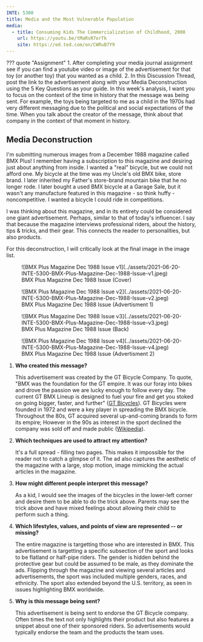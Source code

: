 ```yaml
---
INTE: 5300
title: Media and the Most Vulnerable Population
media:
  - title: Consuming Kids The Commercialization of Childhood, 2008
    url: https://youtu.be/tMaRsR7orTk
    site: https://ed.ted.com/on/CWRuB7Y9
---
```


??? quote "Assignment"
    1. After completing your media journal assignment see if you can find a youtube video or image of the advertisement for that toy (or another toy) that you wanted as a child.
    2. In this Discussion Thread, post the link to the advertisement along with your Media Deconstruction using the 5 Key Questions as your guide. In this week's analysis, I want you to focus on the context of the time in history that the message was being sent. For example, the toys being targeted to me as a child in the 1970s had very different messaging due to the political and social expectations of the time. When you talk about the creator of the message, think about that company in the context of that moment in history.

## Media Deconstruction

I'm submitting numerous images from a December 1988 magazine called BMX Plus! I remember having a subscription to this magazine and desiring just about anything from inside. I wanted a "real" bicycle, but we could not afford one. My bicycle at the time was my Uncle's old BMX bike, store brand. I later inherited my Father's store-brand mountain bike that he no longer rode. I later bought a used BMX bicycle at a Garage Sale, but it wasn't any manufacture featured in this magazine - so think huffy - noncompetitive. I wanted a bicycle I could ride in competitions.

I was thinking about this magazine, and in its entirety could be considered one giant advertisement. Perhaps, similar to that of today's influencer. I say that because the magazine interviews professional riders, about the history, tips & tricks, and their gear. This connects the reader to personalities, but also products.

For this deconstruction, I will critically look at the final image in the image list.

<figure markdown>
  ![BMX Plus Magazine Dec 1988 Issue v1](../assets/2021-06-20-INTE-5300-BMX-Plus-Magazine-Dec-1988-Issue-v1.jpeg)
  <figcaption markdown>BMX Plus Magazine Dec 1988 Issue (Cover)</figcaption>
</figure>

<figure markdown>
  ![BMX Plus Magazine Dec 1988 Issue v2](../assets/2021-06-20-INTE-5300-BMX-Plus-Magazine-Dec-1988-Issue-v2.jpeg)
  <figcaption markdown>BMX Plus Magazine Dec 1988 Issue (Advertisment 1)</figcaption>
</figure>

<figure markdown>
  ![BMX Plus Magazine Dec 1988 Issue v3](../assets/2021-06-20-INTE-5300-BMX-Plus-Magazine-Dec-1988-Issue-v3.jpeg)
  <figcaption markdown>BMX Plus Magazine Dec 1988 Issue (Back)</figcaption>
</figure>

<figure markdown>
  ![BMX Plus Magazine Dec 1988 Issue v4](../assets/2021-06-20-INTE-5300-BMX-Plus-Magazine-Dec-1988-Issue-v4.jpeg)
  <figcaption markdown>BMX Plus Magazine Dec 1988 Issue (Advertisment 2)</figcaption>
</figure>

1. **Who created this message?**

    This advertisement was created by the GT Bicycle Company. To quote, "BMX was the foundation for the GT empire. It was our foray into bikes and drove the passion we are lucky enough to follow every day. The current GT BMX Lineup is designed to fuel your fire and get you stoked on going bigger, faster, and further" ([GT Bicycles](https://www.gtbicycles.com/can_en/bikes/bmx)). GT Bicycles were founded in 1972 and were a key player in spreading the BMX bicycle. Throughout the 80s, GT acquired several up-and-coming brands to form its empire; However in the 90s as interest in the sport declined the company was sold off and made public ([Wikipedia](https://en.wikipedia.org/wiki/GT_Bicycles)).

2. **Which techniques are used to attract my attention?**

    It's a full spread - filling two pages. This makes it impossible for the reader not to catch a glimpse of it. The ad also captures the aesthetic of the magazine with a large, stop motion, image mimicking the actual articles in the magazine.

3. **How might different people interpret this message?**

    As a kid, I would see the images of the bicycles in the lower-left corner and desire them to be able to do the trick above. Parents may see the trick above and have mixed feelings about allowing their child to perform such a thing.

4. **Which lifestyles, values, and points of view are represented -- or missing?**

    The entire magazine is targetting those who are interested in BMX. This advertisement is targetting a specific subsection of the sport and looks to be flatland or half-pipe riders. The gender is hidden behind the protective gear but could be assumed to be male, as they dominate the ads. Flipping through the magazine and viewing several articles and advertisements, the sport was included multiple genders, races, and ethnicity. The sport also extended beyond the U.S. territory, as seen in issues highlighting BMX worldwide.

5. **Why is this message being sent?**

    This advertisement is being sent to endorse the GT Bicycle company. Often times the text not only highlights their product but also features a snippet about one of their sponsored riders. So advertisements would typically endorse the team and the products the team uses.
